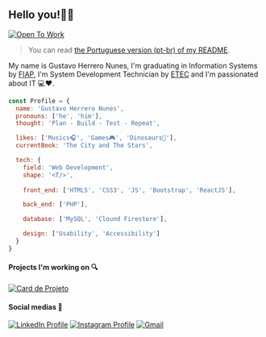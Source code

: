 ## Hello you!👋😀

[![Open To Work][open_to_work_badget]][gmail_url]

>You can read [the Portuguese version (pt-br) of my README][portuguese].

My name is Gustavo Herrero Nunes, I'm graduating in Information Systems by [FIAP][fiap_url], I'm System Development Technician by [ETEC][etec_url] and I'm passionated about IT :computer::heart:.

```javascript
const Profile = {
  name: 'Gustavo Herrero Nunes',
  pronouns: ['he', 'him'],
  thought: 'Plan - Build - Test - Repeat',

  likes: ['Musics🎧', 'Games🎮', 'Dinosaurs🦕'],
  currentBook: 'The City and The Stars',

  tech: {
    field: 'Web Development',
    shape: '<T/>',
    
    front_end: ['HTML5', 'CSS3', 'JS', 'Bootstrap', 'ReactJS'],

    back_end: ['PHP'],

    database: ['MySQL', 'Clound Firestore'],

    design: ['Usability', 'Accessibility']
  }
}

```

#### Projects I'm working on :mag:

[![Card de Projeto][project_1_card]][projetc_1_url]


#### Social medias :iphone:

[![LinkedIn Profile][linkedin_badget]][linkedin_url] [![Instagram Profile][instagram_badget]][instagram_url] [![Gmail][gmail_badget]][gmail_url]

<!-- Readme -->
[english]:README.md

<!-- Education -->
[fiap_url]: https://fiap.com.br/
[etec_url]: https://www.cps.sp.gov.br/etec/

<!-- Project Card UI -->
[projetc_1_url]: https://github.com/GustavoHerreroNunes/horta_online
[project_1_card]: https://github-readme-stats.vercel.app/api/pin/?username=GustavoHerreroNunes&repo=horta_online

<!-- Urls and Badgets -->
[open_to_work_badget]: https://img.shields.io/badge/-Open_To_Work-success?style=flat-square
[linkedin_url]:https://www.linkedin.com/in/gustavo-herrero-nunes-329070212/
[linkedin_badget]:https://img.shields.io/badge/-LinkedIn-blue?style=flat-square&labelColor=informational&logo=linkedin&logoColor=white
[instagram_url]: https://www.instagram.com/gustavo_herrero_nunes/
[instagram_badget]: https://img.shields.io/badge/-Instagram-%23E4405F?style=flat-square&logo=instagram&logoColor=white
[gmail_url]: mailto:ghnunes2010@gmail.com
[gmail_badget]: https://img.shields.io/badge/Gmail-D14836?style=flat-square&logo=gmail&logoColor=white
[portuguese]:README-Portuguese.md
